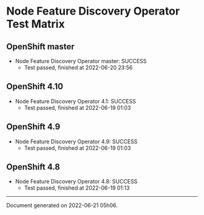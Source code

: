 
Node Feature Discovery Operator Test Matrix
===========================================

OpenShift master
----------------



* Node Feature Discovery Operator master: SUCCESS
  - Test passed, finished at 2022-06-20 23:56






OpenShift 4.10
--------------



* Node Feature Discovery Operator 4.1: SUCCESS
  - Test passed, finished at 2022-06-19 01:03






OpenShift 4.9
-------------



* Node Feature Discovery Operator 4.9: SUCCESS
  - Test passed, finished at 2022-06-19 01:03






OpenShift 4.8
-------------



* Node Feature Discovery Operator 4.8: SUCCESS
  - Test passed, finished at 2022-06-19 01:13






---
Document generated on 2022-06-21 05h06.
